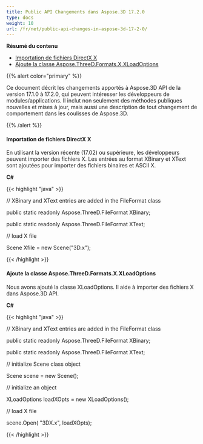 ```yaml
---
title: Public API Changements dans Aspose.3D 17.2.0
type: docs
weight: 10
url: /fr/net/public-api-changes-in-aspose-3d-17-2-0/
---
```

**Résumé du contenu**

- [Importation de fichiers DirectX X](#PublicAPIChangesinAspose.3D17.2.0-ImportingDirectXXFiles)
- [Ajoute la classe Aspose.ThreeD.Formats.X.XLoadOptions](#PublicAPIChangesinAspose.3D17.2.0-AddsAspose.ThreeD.Formats.X.XLoadOptionsClass)

{{% alert color="primary" %}} 

Ce document décrit les changements apportés à Aspose.3D API de la version 17.1.0 à 17.2.0, qui peuvent intéresser les développeurs de modules/applications. Il inclut non seulement des méthodes publiques nouvelles et mises à jour, mais aussi une description de tout changement de comportement dans les coulisses de Aspose.3D.

{{% /alert %}} 
####  **Importation de fichiers DirectX X**
En utilisant la version récente (17.02) ou supérieure, les développeurs peuvent importer des fichiers X. Les entrées au format XBinary et XText sont ajoutées pour importer des fichiers binaires et ASCII X.

**C#**

{{< highlight "java" >}}

 // XBinary and XText entries are added in the FileFormat class

public static readonly Aspose.ThreeD.FileFormat XBinary;

public static readonly Aspose.ThreeD.FileFormat XText;

// load X file

Scene Xfile = new Scene("3D.x");

{{< /highlight >}}
####  **Ajoute la classe Aspose.ThreeD.Formats.X.XLoadOptions**
Nous avons ajouté la classe XLoadOptions. Il aide à importer des fichiers X dans Aspose.3D API.

**C#**

{{< highlight "java" >}}

 // XBinary and XText entries are added in the FileFormat class

public static readonly Aspose.ThreeD.FileFormat XBinary;

public static readonly Aspose.ThreeD.FileFormat XText;

// initialize Scene class object

Scene scene = new Scene();

// initialize an object

XLoadOptions loadXOpts = new XLoadOptions();

// load X file

scene.Open( "3DX.x", loadXOpts);

{{< /highlight >}}
